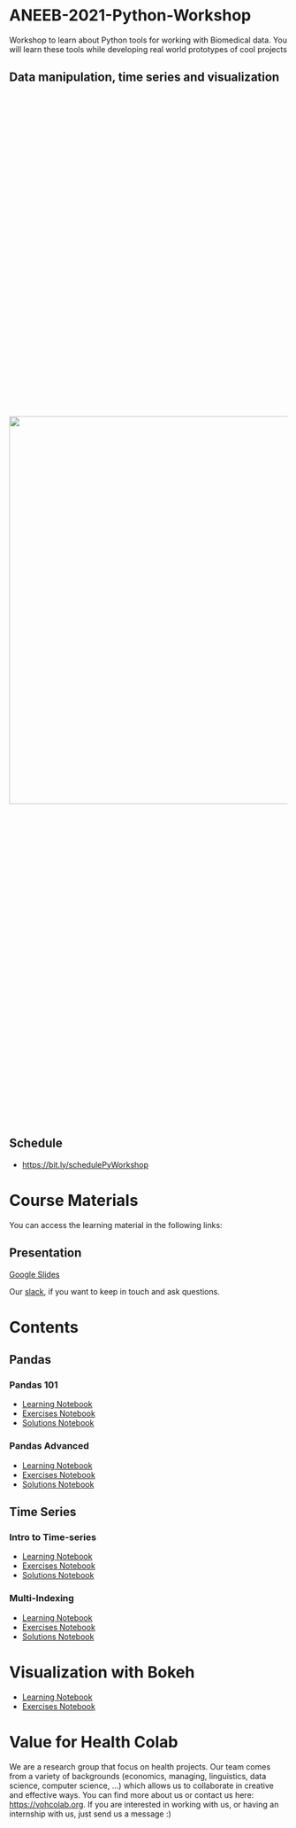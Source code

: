 # ANEEB-2021-Python-Workshop

Workshop to learn about Python tools for working with Biomedical data. You will learn these tools while developing real world prototypes of cool projects

## Data manipulation, time series and visualization

<p align="center" style="font-size:600px">
  <img src="https://encrypted-tbn0.gstatic.com/images?q=tbn:ANd9GcRN1rxd35SeJgIFZAi2_paXgKSkDIBLtPrQgg&usqp=CAU" width="700px" >
</p>

## Schedule

- https://bit.ly/schedulePyWorkshop

# Course Materials

You can access the learning material in the following links:

## Presentation
[Google Slides](https://docs.google.com/presentation/d/1d9OgbcXJDxMr98hQcF1b8Orst0H3lAQcO3RQDGJSgH4/edit?usp=sharing)

Our [slack](https://join.slack.com/t/voh-communitylab/shared_invite/zt-jpm17vgi-jexFJvJVnKS6Cp671qA84A), if you want to keep in touch and ask questions.


# Contents

## Pandas
### Pandas 101

- [Learning Notebook](https://colab.research.google.com/github/vohcolab/PandaViz-Workshop/blob/main/Pandas/Pandas%20101/Learning%20notebook%20(Pandas%20101).ipynb)
- [Exercises Notebook](https://colab.research.google.com/github/vohcolab/PandaViz-Workshop/blob/main/Pandas/Pandas%20101/Exercise%20notebook%20(Pandas%20101).ipynb)
- [Solutions Notebook](https://colab.research.google.com/github/vohcolab/PandaViz-Workshop/blob/main/Pandas/Pandas%20101/Solutions%20notebook%20(Pandas%20101).ipynb)

### Pandas Advanced

- [Learning Notebook](https://colab.research.google.com/github/vohcolab/PandaViz-Workshop/blob/main/Pandas/Pandas%20Advanced/Learning%20notebook%20-%20(Subsetting%20data).ipynb)
- [Exercises Notebook](https://colab.research.google.com/github/vohcolab/PandaViz-Workshop/blob/main/Pandas/Pandas%20Advanced/Exercise%20notebook.ipynb)
- [Solutions Notebook](https://github.com/vohcolab/PandaViz-Workshop/blob/main/Pandas/Pandas%20Advanced/Solutions%20notebook.ipynb)

## Time Series

### Intro to Time-series
- [Learning Notebook](https://colab.research.google.com/github/vohcolab/PandaViz-Workshop/blob/main/Pandas/Time%20Series/Intro%20to%20Time%20series/Learning%20Notebook%20-%20Intro%20to%20Time%20Series.ipynb)
- [Exercises Notebook](https://colab.research.google.com/github/vohcolab/PandaViz-Workshop/blob/main/Pandas/Time%20Series/Intro%20to%20Time%20series/Exercise%20Notebook%20-%20Intro%20to%20Time%20Series.ipynb)
- [Solutions Notebook](https://colab.research.google.com/github/vohcolab/PandaViz-Workshop/blob/main/Pandas/Time%20Series/Intro%20to%20Time%20series/Solutions%20Notebook%20-%20Intro%20to%20Time%20Series.ipynb)

### Multi-Indexing
- [Learning Notebook](https://colab.research.google.com/github/vohcolab/PandaViz-Workshop/blob/main/Pandas/Time%20Series/Multi-Indexing/Learning%20Notebook%20-%20Multi-Indexing.ipynb)
- [Exercises Notebook](https://colab.research.google.com/github/vohcolab/PandaViz-Workshop/blob/main/Pandas/Time%20Series/Multi-Indexing/Exercise%20Notebook%20-%20Multi%20Indexing.ipynb)
- [Solutions Notebook](https://colab.research.google.com/github/vohcolab/PandaViz-Workshop/blob/main/Pandas/Time%20Series/Multi-Indexing/Solutions%20Notebook%20-%20Multi%20Indexing.ipynb)

# Visualization with Bokeh
- [Learning Notebook](https://colab.research.google.com/github/vohcolab/PandaViz-Workshop/blob/main/Beatnik%20Use%20case/Learning%20Bo(o)keh.ipynb)
- [Exercises Notebook](https://colab.research.google.com/github/vohcolab/PandaViz-Workshop/blob/main/Beatnik%20Use%20case/Exercise%20Bo(o)keh.ipynb)

# Value for Health Colab

We are a research group that focus on health projects. Our team comes from a variety of backgrounds (economics, managing, linguistics, data science, computer science, ...) which allows us to collaborate in creative and effective ways. You can find more about us or contact us here: https://vohcolab.org. If you are interested in working with us, or having an internship with us, just send us a message :) 
